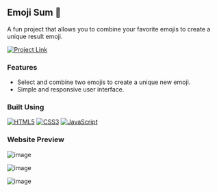 ## Emoji Sum 🎉

A fun project that allows you to combine your favorite emojis to create a unique result emoji.

[![Project Link](https://img.shields.io/badge/Website%20Link-37a779?style=for-the-badge)](https://emoji-sum.web.app/)

### Features
- Select and combine two emojis to create a unique new emoji.
- Simple and responsive user interface.

### Built Using
[![HTML5](https://img.shields.io/badge/html5-%23E34F26.svg?&style=for-the-badge&logo=html5&logoColor=white)](/)
[![CSS3](https://img.shields.io/badge/css3-%231572B6.svg?&style=for-the-badge&logo=css3&logoColor=white)](/)
[![JavaScript](https://img.shields.io/badge/javascript-%23323330.svg?&style=for-the-badge&logo=javascript&logoColor=%23F7DF1E)](/)

### Website Preview
![image](https://github.com/user-attachments/assets/e4d38e95-e626-442d-9181-1202e917e93e)

![image](https://github.com/user-attachments/assets/16ad08ef-16dc-4dad-b39f-661f2e023a72)

![image](https://github.com/user-attachments/assets/9d038279-a2e4-4b20-ab05-876282d02e14)

